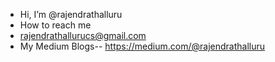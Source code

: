 -  Hi, I’m @rajendrathalluru
-  How to reach me
- rajendrathallurucs@gmail.com
- My Medium Blogs-- https://medium.com/@rajendrathalluru

<!---
rajendrathalluru/rajendrathalluru is a ✨ special ✨ repository because its `README.md` (this file) appears on your GitHub profile.
You can click the Preview link to take a look at your changes.
--->
